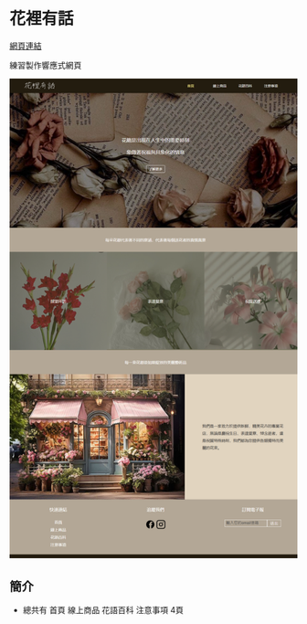 # 花裡有話

[網頁連結](https://f153641.github.io/FlowerShop/)

練習製作響應式網頁

![image](https://github.com/f153641/FlowerShop/blob/main/FlowerShop_screenshot.png)

## 簡介

- 總共有 首頁 線上商品 花語百科 注意事項 4頁
